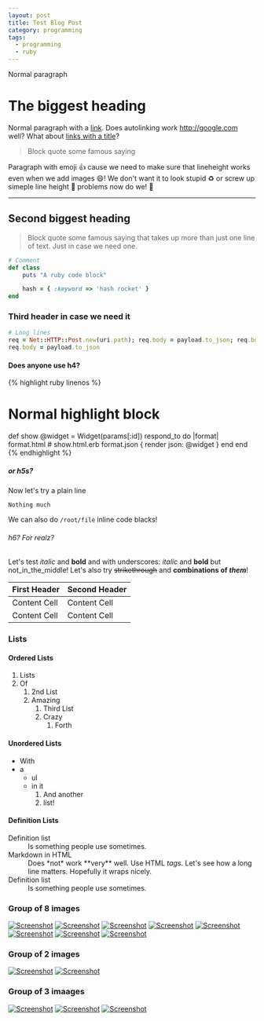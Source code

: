 ```yaml
---
layout: post
title: Test Blog Post
category: programming
tags:
  - programming
  - ruby
---
```


Normal paragraph

# The biggest heading

Normal paragraph with a [link](http://google.com). Does autolinking work
http://google.com well? What about [links with a title](http://google.com "Link
Title")?

> Block quote some famous saying

Paragraph with emoji :+1: cause we need to make sure that lineheight works even
when we add images :smile:! We don't want it to look stupid :recycle: or screw
up simeple line height :sushi: problems now do we! :sparkling_heart:

---

## Second biggest heading

> Block quote some famous saying that takes up more than just one line of
> text. Just in case we need one.

``` ruby
# Comment
def class
    puts "A ruby code block"

    hash = { :keyword => 'hash rocket' }
end
```

### Third header in case we need it

``` ruby
# Long lines
req = Net::HTTP::Post.new(uri.path); req.body = payload.to_json; req.body = payload.to_json; req.body = payload.to_json
req.body = payload.to_json
```

#### Does anyone use h4?

{% highlight ruby linenos %}
# Normal highlight block
def show
  @widget = Widget(params[:id])
  respond_to do |format|
    format.html # show.html.erb
    format.json { render json: @widget }
  end
end
{% endhighlight %}

##### or h5s?

Now let's try a plain line

```
Nothing much
```

We can also do `/root/file` inline code blacks!

###### h6? For realz?

Let's test *italic* and **bold** and with underscores: _italic_ and __bold__ but
not_in_the_middle! Let's also try ~~strikethrough~~ and **combinations of _them_**!

First Header  | Second Header
------------- | -------------
Content Cell  | Content Cell
Content Cell  | Content Cell

### Lists

#### Ordered Lists

1. Lists
1. Of
   1. 2nd List
   1. Amazing
      1. Third List
      1. Crazy
         1. Forth

#### Unordered Lists

* With
* a
  * ul
  * in it
     1. And another
     1. list!

#### Definition Lists

<dl>
  <dt>Definition list</dt>
  <dd>Is something people use sometimes.</dd>

  <dt>Markdown in HTML</dt> <dd>Does *not* work **very** well. Use HTML
  <em>tags</em>. Let's see how a long line matters. Hopefully it wraps
  nicely.</dd>

  <dt>Definition list</dt>
  <dd>Is something people use sometimes.</dd>
</dl>

### Group of 8 images

[![Screenshot](http://kelsin.smugmug.com/Computers/Screenshots/i-s34btgV/0/Th/3302048185_f24210531b-Th.jpg)](http://kelsin.smugmug.com/Computers/Screenshots/i-s34btgV/0/L/3302048185_f24210531b-L.jpg)
[![Screenshot](http://kelsin.smugmug.com/Computers/Screenshots/i-MQNw7HV/0/Th/3302048187_3dd038da05-Th.jpg)](http://kelsin.smugmug.com/Computers/Screenshots/i-MQNw7HV/0/L/3302048187_3dd038da05-L.jpg)
[![Screenshot](http://kelsin.smugmug.com/Computers/Screenshots/i-MQNw7HV/0/Th/3302048187_3dd038da05-Th.jpg)](http://kelsin.smugmug.com/Computers/Screenshots/i-MQNw7HV/0/L/3302048187_3dd038da05-L.jpg)
[![Screenshot](http://kelsin.smugmug.com/Computers/Screenshots/i-MQNw7HV/0/Th/3302048187_3dd038da05-Th.jpg)](http://kelsin.smugmug.com/Computers/Screenshots/i-MQNw7HV/0/L/3302048187_3dd038da05-L.jpg)
[![Screenshot](http://kelsin.smugmug.com/Computers/Screenshots/i-MQNw7HV/0/Th/3302048187_3dd038da05-Th.jpg)](http://kelsin.smugmug.com/Computers/Screenshots/i-MQNw7HV/0/L/3302048187_3dd038da05-L.jpg)
[![Screenshot](http://kelsin.smugmug.com/Computers/Screenshots/i-MQNw7HV/0/Th/3302048187_3dd038da05-Th.jpg)](http://kelsin.smugmug.com/Computers/Screenshots/i-MQNw7HV/0/L/3302048187_3dd038da05-L.jpg)
[![Screenshot](http://kelsin.smugmug.com/Computers/Screenshots/i-MQNw7HV/0/Th/3302048187_3dd038da05-Th.jpg)](http://kelsin.smugmug.com/Computers/Screenshots/i-MQNw7HV/0/L/3302048187_3dd038da05-L.jpg)
[![Screenshot](http://kelsin.smugmug.com/Computers/Screenshots/i-MQNw7HV/0/Th/3302048187_3dd038da05-Th.jpg)](http://kelsin.smugmug.com/Computers/Screenshots/i-MQNw7HV/0/L/3302048187_3dd038da05-L.jpg)

### Group of 2 images

[![Screenshot](http://kelsin.smugmug.com/Computers/Screenshots/i-s34btgV/0/Th/3302048185_f24210531b-Th.jpg)](http://kelsin.smugmug.com/Computers/Screenshots/i-s34btgV/0/L/3302048185_f24210531b-L.jpg)
[![Screenshot](http://kelsin.smugmug.com/Computers/Screenshots/i-MQNw7HV/0/Th/3302048187_3dd038da05-Th.jpg)](http://kelsin.smugmug.com/Computers/Screenshots/i-MQNw7HV/0/L/3302048187_3dd038da05-L.jpg)

### Group of 3 imaages

[![Screenshot](http://kelsin.smugmug.com/Computers/Screenshots/i-s34btgV/0/Th/3302048185_f24210531b-Th.jpg)](http://kelsin.smugmug.com/Computers/Screenshots/i-s34btgV/0/L/3302048185_f24210531b-L.jpg)
[![Screenshot](http://kelsin.smugmug.com/Computers/Screenshots/i-MQNw7HV/0/Th/3302048187_3dd038da05-Th.jpg)](http://kelsin.smugmug.com/Computers/Screenshots/i-MQNw7HV/0/L/3302048187_3dd038da05-L.jpg)
[![Screenshot](http://kelsin.smugmug.com/Computers/Screenshots/i-s34btgV/0/Th/3302048185_f24210531b-Th.jpg)](http://kelsin.smugmug.com/Computers/Screenshots/i-s34btgV/0/L/3302048185_f24210531b-L.jpg)
